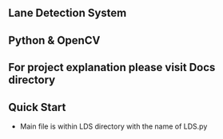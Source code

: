 ## Lane Detection System

## Python & OpenCV

## For project explanation please visit Docs directory

## Quick Start
- Main file is within LDS directory with the name of LDS.py


